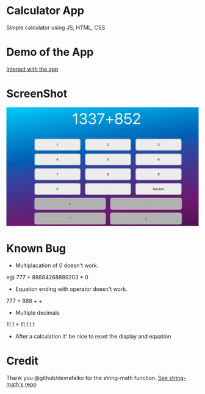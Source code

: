 # Calculator App
Simple calculator using JS, HTML, CSS

# Demo of the App
[Interact with the app](https://jsohn-calculator.web.app/)

# ScreenShot
![Screen shot of the demo](https://github.com/jsohndata/app-calculator/blob/main/image/-demo.png)

# Known Bug
- Multiplacation of 0 doesn't work.

eg) 777 + 88884268889203 * 0

- Equation ending with operator doesn't work.

777 + 888 + +

- Multiple decimals

11.1 + 11.1.1.1

- After a calculation it' be nice to reset the display and equation

# Credit
Thank you @github/devrafalko for the string-math function.
[See string-math's repo](https://github.com/devrafalko/string-math)